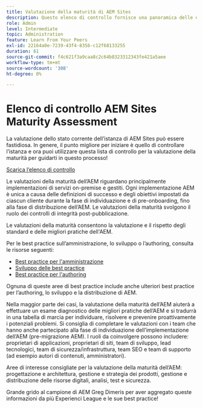 ```yaml
---
title: Valutazione della maturità di AEM Sites
description: Questo elenco di controllo fornisce una panoramica delle domande chiave a cui tu e il tuo team dovreste rispondere durante la valutazione della maturità della tua istanza di AEM Sites
role: Admin
level: Intermediate
topic: Administration
feature: Learn From Your Peers
exl-id: 22164a0e-7239-43f4-8356-c12f68133255
duration: 61
source-git-commit: f4c621f3a9caa8c2c64b8323312343fe421a5aee
workflow-type: tm+mt
source-wordcount: '308'
ht-degree: 0%

---
```


# Elenco di controllo AEM Sites Maturity Assessment

La valutazione dello stato corrente dell’istanza di AEM Sites può essere fastidiosa. In genere, il punto migliore per iniziare è quello di controllare l’istanza e ora puoi utilizzare questa lista di controllo per la valutazione della maturità per guidarti in questo processo!

[Scarica l’elenco di controllo](assets/AEM-Sites-Maturity-Assessment.xlsx)

Le valutazioni della maturità dell’AEM riguardano principalmente implementazioni di servizi on-premise e gestiti. Ogni implementazione AEM è unica a causa delle definizioni di successo e degli obiettivi impostati da ciascun cliente durante la fase di individuazione e di pre-onboarding, fino alla fase di distribuzione dell’AEM. Le valutazioni della maturità svolgono il ruolo dei controlli di integrità post-pubblicazione.

Le valutazioni della maturità consentono la valutazione e il rispetto degli standard e delle migliori pratiche dell&#39;AEM.

Per le best practice sull’amministrazione, lo sviluppo o l’authoring, consulta le risorse seguenti:

* [Best practice per l&#39;amministrazione](https://experienceleague.adobe.com/docs/experience-manager-65/administering/bestpractices/administer-best-practices.html?lang=en)
* [Sviluppo delle best practice](https://experienceleague.adobe.com/docs/experience-manager-65/developing/bestpractices/best-practices.html?lang=en)
* [Best practice per l&#39;authoring](https://experienceleague.adobe.com/docs/experience-manager-65/authoring/authoring/best-practices.html?lang=en)

Ognuna di queste aree di best practice include anche ulteriori best practice per l’authoring, lo sviluppo e la distribuzione di AEM.

Nella maggior parte dei casi, la valutazione della maturità dell’AEM aiuterà a effettuare un esame diagnostico delle migliori pratiche dell’AEM e si tradurrà in una tabella di marcia per individuare, risolvere e prevenire proattivamente i potenziali problemi. Si consiglia di completare le valutazioni con i team che hanno anche partecipato alla fase di individuazione dell’implementazione dell’AEM (pre-migrazione AEM). I ruoli da coinvolgere possono includere: proprietari di applicazioni, proprietari di siti, team di sviluppo, lead tecnologici, team di sicurezza/infrastruttura, team SEO e team di supporto (ad esempio autori di contenuti, amministratori).

Aree di interesse consigliate per la valutazione della maturità dell’AEM: progettazione e architettura, gestione e strategia dei prodotti, gestione e distribuzione delle risorse digitali, analisi, test e sicurezza.

Grande grido al campione di AEM Greg Dimeris per aver aggregato queste informazioni da più Experienci League e le sue best practice!
